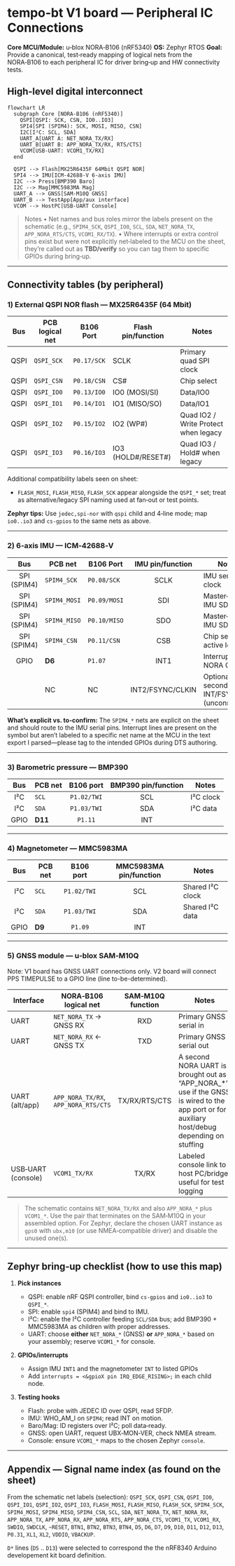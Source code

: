 # tempo‑bt V1 board — Peripheral IC Connections 

**Core MCU/Module:** u‑blox NORA‑B106 (nRF5340)
**OS:** Zephyr RTOS
**Goal:** Provide a canonical, test‑ready mapping of logical nets from the NORA‑B106 to each peripheral IC for driver bring‑up and HW connectivity tests.

## High‑level digital interconnect

```mermaid
flowchart LR
  subgraph Core [NORA‑B106 (nRF5340)]
    QSPI[QSPI: SCK, CSN, IO0..IO3]
    SPI4[SPI (SPIM4): SCK, MOSI, MISO, CSN]
    I2C[I²C: SCL, SDA]
    UART_A[UART A: NET_NORA_TX/RX]
    UART_B[UART B: APP_NORA_TX/RX, RTS/CTS]
    VCOM[USB‑UART: VCOM1_TX/RX]
  end

  QSPI --> Flash[MX25R6435F 64Mbit QSPI NOR]
  SPI4 --> IMU[ICM‑42688‑V 6‑axis IMU]
  I2C --> Press[BMP390 Baro]
  I2C --> Mag[MMC5983MA Mag]
  UART_A --> GNSS[SAM‑M10Q GNSS]
  UART_B --> TestApp[App/aux interface]
  VCOM --> HostPC[USB‑UART Console]
```

> Notes
> • Net names and bus roles mirror the labels present on the schematic (e.g., `SPIM4_SCK`, `QSPI_IO0`, `SCL`, `SDA`, `NET_NORA_TX`, `APP_NORA_RTS/CTS`, `VCOM1_RX/TX`).
> • Where interrupts or extra control pins exist but were not explicitly net‑labeled to the MCU on the sheet, they’re called out as **TBD/verify** so you can tag them to specific GPIOs during bring‑up.

---

## Connectivity tables (by peripheral)

### 1) External QSPI NOR flash — **MX25R6435F (64 Mbit)**

| Bus  | PCB logical net | B106 Port  | Flash pin/function | Notes                                |
| ---- | --------------- | ---------- | ------------------ | ------------------------------------ |
| QSPI | `QSPI_SCK`      | `P0.17/SCK`  | SCLK               | Primary quad SPI clock               |
| QSPI | `QSPI_CSN`      | `P0.18/CSN`  | CS#                | Chip select                          |
| QSPI | `QSPI_IO0`      | `P0.13/IO0`  | IO0 (MOSI/SI)      | Data/IO0                             |
| QSPI | `QSPI_IO1`      | `P0.14/IO1`  | IO1 (MISO/SO)      | Data/IO1                             |
| QSPI | `QSPI_IO2`      | `P0.15/IO2`  | IO2 (WP#)          | Quad IO2 / Write Protect when legacy |
| QSPI | `QSPI_IO3`      | `P0.16/IO3`  | IO3 (HOLD#/RESET#) | Quad IO3 / Hold# when legacy         |

Additional compatibility labels seen on sheet:

* `FLASH_MOSI`, `FLASH_MISO`, `FLASH_SCK` appear alongside the `QSPI_*` set; treat as alternative/legacy SPI naming used at fan‑out or test points.

**Zephyr tips:** Use `jedec,spi-nor` with `qspi` child and 4‑line mode; map `io0..io3` and `cs-gpios` to the same nets as above.

---

### 2) 6‑axis IMU — **ICM‑42688‑V**

| Bus         | PCB net         | B106 Port    | IMU pin/function | Notes                                          |
|:-----------:| --------------- | ----------   |:----------------:| ---------------------------------------------- |
| SPI (SPIM4) | `SPIM4_SCK`     | `P0.08/SCK`  | SCLK             | IMU serial clock                               |
| SPI (SPIM4) | `SPIM4_MOSI`    | `P0.09/MOSI` | SDI              | Master‑out / IMU SDI                           |
| SPI (SPIM4) | `SPIM4_MISO`    | `P0.10/MISO` | SDO              | Master‑in / IMU SDO                            |
| SPI (SPIM4) | `SPIM4_CSN`     | `P0.11/CSN`  | CSB              | Chip select, active low                        |
| GPIO        | **D6**          | `P1.07`      | INT1             | Interrupt to NORA GPIO  |
|   | NC   | NC  | INT2/FSYNC/CLKIN | Optional secondary INT/FSYNC (unconnected)          |

**What’s explicit vs. to‑confirm:** The `SPIM4_*` nets are explicit on the sheet and should route to the IMU serial pins. Interrupt lines are present on the symbol but aren’t labeled to a specific net name at the MCU in the text export I parsed—please tag to the intended GPIOs during DTS authoring.

---

### 3) Barometric pressure — **BMP390**

| Bus        | PCB net | B106 port | BMP390 pin/function | Notes                                 |
|:----------:| ---------------|:------:|:-------------------:| ------------------------------------- |
| I²C        | `SCL` | `P1.02/TWI`        | SCL                 | I²C clock                             |
| I²C        | `SDA` | `P1.03/TWI`        | SDA                 | I²C data                              |
| GPIO | **D11** | `P1.11`     | INT                 | |


---

### 4) Magnetometer — **MMC5983MA**

| Bus        | PCB net | B106 port | MMC5983MA pin/function | Notes                                   |
|:----------:| ----------------|:-----:|:----------------------:| --------------------------------------- |
| I²C        | `SCL`  | `P1.02/TWI`               | SCL                    | Shared I²C clock                        |
| I²C        | `SDA`  | `P1.03/TWI`               | SDA                    | Shared I²C data                         |
| GPIO | **D9**  | `P1.09`      | INT                   |   |



---

### 5) GNSS module — **u‑blox SAM‑M10Q**

Note: V1 board has GNSS UART connections only.  V2 board will connect PPS TIMEPULSE to a GPIO line (line to-be-determined).

| Interface          | NORA‑B106 logical net                | SAM‑M10Q function | Notes                                                                                                                                            |
| ------------------ | ------------------------------------ |:-----------------:| ------------------------------------------------------------------------------------------------------------------------------------------------ |
| UART               | `NET_NORA_TX` → GNSS RX              | RXD               | Primary GNSS serial in                                                                                                                           |
| UART               | `NET_NORA_RX` ← GNSS TX              | TXD               | Primary GNSS serial out                                                                                                                          |
| UART (alt/app)     | `APP_NORA_TX/RX`, `APP_NORA_RTS/CTS` | TX/RX/RTS/CTS     | A second NORA UART is brought out as “APP\_NORA\_\*”; use if the GNSS is wired to the app port or for auxiliary host/debug depending on stuffing |
| USB‑UART (console) | `VCOM1_TX/RX`                        | TX/RX             | Labeled console link to host PC/bridge; useful for test logging                                                                                  |

> The schematic contains `NET_NORA_TX/RX` and also `APP_NORA_*` plus `VCOM1_*`. Use the pair that terminates on the SAM‑M10Q in your assembled option. For Zephyr, declare the chosen UART instance as `gps0` with `ubx,m10` (or use NMEA‑compatible driver) and disable the unused one(s).

---

## Zephyr bring‑up checklist (how to use this map)

1. **Pick instances**

   * QSPI: enable nRF QSPI controller, bind `cs-gpios` and `io0..io3` to `QSPI_*`.
   * SPI: enable `spi4` (SPIM4) and bind to IMU.
   * I²C: enable the I²C controller feeding `SCL/SDA` bus; add BMP390 + MMC5983MA as children with proper addresses.
   * UART: choose **either** `NET_NORA_*` (GNSS) **or** `APP_NORA_*` based on your assembly; reserve `VCOM1_*` for console.

2. **GPIOs/interrupts**

   * Assign IMU `INT1` and the magnetometer `INT` to listed GPIOs
   * Add `interrupts = <&gpioX pin IRQ_EDGE_RISING>;` in each child node.

3. **Testing hooks**

   * Flash: probe with JEDEC ID over QSPI, read SFDP.
   * IMU: WHO\_AM\_I on `SPIM4`; read INT on motion.
   * Baro/Mag: ID registers over I²C; poll data‑ready.
   * GNSS: open UART, request UBX‑MON‑VER, check NMEA stream.
   * Console: ensure `VCOM1_*` maps to the chosen Zephyr `console`.

---

## Appendix — Signal name index (as found on the sheet)

From the schematic net labels (selection):
`QSPI_SCK`, `QSPI_CSN`, `QSPI_IO0`, `QSPI_IO1`, `QSPI_IO2`, `QSPI_IO3`, `FLASH_MOSI`, `FLASH_MISO`, `FLASH_SCK`, `SPIM4_SCK`, `SPIM4_MOSI`, `SPIM4_MISO`, `SPIM4_CSN`, `SCL`, `SDA`, `NET_NORA_TX`, `NET_NORA_RX`, `APP_NORA_TX`, `APP_NORA_RX`, `APP_NORA_RTS`, `APP_NORA_CTS`, `VCOM1_TX`, `VCOM1_RX`, `SWDIO`, `SWDCLK`, `~RESET`, `BTN1`, `BTN2`, `BTN3`, `BTN4`, `D5`, `D6`, `D7`, `D9`, `D10`, `D11`, `D12`, `D13`, `P0.31`, `XL1`, `XL2`, `VDDIO`, `VBACKUP`.

`D*` lines (`D5` .. `D13`) were selected to correspond the the nRF8340 Arduino developement kit board definition.

